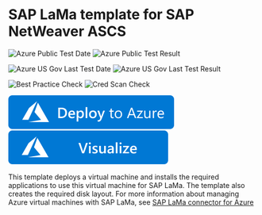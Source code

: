 # SAP LaMa template for SAP NetWeaver ASCS

![Azure Public Test Date](https://azurequickstartsservice.blob.core.windows.net/badges/sap-lama-ascs/PublicLastTestDate.svg)
![Azure Public Test Result](https://azurequickstartsservice.blob.core.windows.net/badges/sap-lama-ascs/PublicDeployment.svg)

![Azure US Gov Last Test Date](https://azurequickstartsservice.blob.core.windows.net/badges/sap-lama-ascs/FairfaxLastTestDate.svg)
![Azure US Gov Last Test Result](https://azurequickstartsservice.blob.core.windows.net/badges/sap-lama-ascs/FairfaxDeployment.svg)

![Best Practice Check](https://azurequickstartsservice.blob.core.windows.net/badges/sap-lama-ascs/BestPracticeResult.svg)
![Cred Scan Check](https://azurequickstartsservice.blob.core.windows.net/badges/sap-lama-ascs/CredScanResult.svg)

[![Deploy To Azure](https://raw.githubusercontent.com/Azure/azure-quickstart-templates/master/1-CONTRIBUTION-GUIDE/images/deploytoazure.svg?sanitize=true)]("https://portal.azure.com/#create/Microsoft.Template/uri/https%3A%2F%2Fraw.githubusercontent.com%2FAzure%2Fazure-quickstart-templates%2Fmaster%2Fsap-lama-ascs%2Fazuredeploy.json")  [![Visualize](https://raw.githubusercontent.com/Azure/azure-quickstart-templates/master/1-CONTRIBUTION-GUIDE/images/visualizebutton.svg?sanitize=true)]("http://armviz.io/#/?load=https%3A%2F%2Fraw.githubusercontent.com%2FAzure%2Fazure-quickstart-templates%2Fmaster%2Fsap-lama-ascs%2Fazuredeploy.json")
    


    


This template deploys a virtual machine and installs the required applications to use this virtual machine for SAP LaMa. The template also creates the required disk layout. For more information about managing Azure virtual machines with SAP LaMa, see [SAP LaMa connector for Azure](https://docs.microsoft.com/azure/virtual-machines/workloads/sap/lama-installation)

